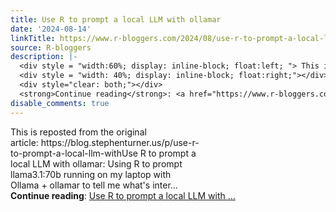 ```yaml
---
title: Use R to prompt a local LLM with ollamar
date: '2024-08-14'
linkTitle: https://www.r-bloggers.com/2024/08/use-r-to-prompt-a-local-llm-with-ollamar/
source: R-bloggers
description: |-
  <div style = "width:60%; display: inline-block; float:left; "> This is reposted from the original article: https://blog.stephenturner.us/p/use-r-to-prompt-a-local-llm-withUse R to prompt a local LLM with ollamar: Using R to prompt llama3.1:70b running on my laptop with Ollama + ollamar to tell me what's inter...</div>
  <div style = "width: 40%; display: inline-block; float:right;"></div>
  <div style="clear: both;"></div>
  <strong>Continue reading</strong>: <a href="https://www.r-bloggers.com/2024/08/use-r-to-prompt-a-local-llm-with-ollamar/">Use R to prompt a local LLM with ...
disable_comments: true
---
```

<div style = "width:60%; display: inline-block; float:left; "> This is reposted from the original article: https://blog.stephenturner.us/p/use-r-to-prompt-a-local-llm-withUse R to prompt a local LLM with ollamar: Using R to prompt llama3.1:70b running on my laptop with Ollama + ollamar to tell me what's inter...</div>
<div style = "width: 40%; display: inline-block; float:right;"></div>
<div style="clear: both;"></div>
<strong>Continue reading</strong>: <a href="https://www.r-bloggers.com/2024/08/use-r-to-prompt-a-local-llm-with-ollamar/">Use R to prompt a local LLM with ...